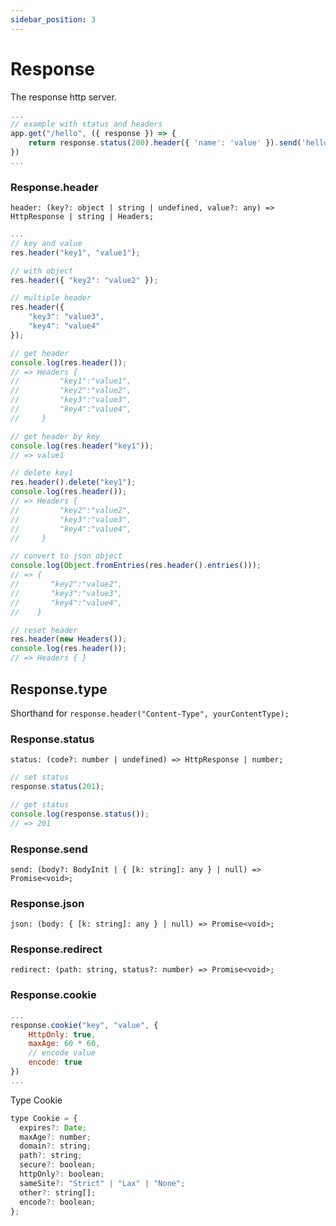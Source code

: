 ```yaml
---
sidebar_position: 3
---
```


# Response
The response http server.
```js
...
// example with status and headers
app.get("/hello", ({ response }) => {
    return response.status(200).header({ 'name': 'value' }).send('hello');
})
...
```


### Response.header
`header: (key?: object | string | undefined, value?: any) => HttpResponse | string | Headers;`

```js
...
// key and value
res.header("key1", "value1");

// with object
res.header({ "key2": "value2" });

// multiple header
res.header({
    "key3": "value3",
    "key4": "value4"
});

// get header
console.log(res.header());
// => Headers {
//         "key1":"value1",
//         "key2":"value2",
//         "key3":"value3",
//         "key4":"value4",
//     }

// get header by key
console.log(res.header("key1"));
// => value1

// delete key1
res.header().delete("key1");
console.log(res.header());
// => Headers {
//         "key2":"value2",
//         "key3":"value3",
//         "key4":"value4",
//     }

// convert to json object
console.log(Object.fromEntries(res.header().entries()));
// => {
//       "key2":"value2",
//       "key3":"value3",
//       "key4":"value4",
//    }

// reset header
res.header(new Headers());
console.log(res.header());
// => Headers { }
```

## Response.type
Shorthand for `response.header("Content-Type", yourContentType);`

### Response.status
`status: (code?: number | undefined) => HttpResponse | number;`
```js
// set status
response.status(201);

// get status
console.log(response.status());
// => 201
```

### Response.send
`send: (body?: BodyInit | { [k: string]: any } | null) => Promise<void>;`

### Response.json
`json: (body: { [k: string]: any } | null) => Promise<void>;`

### Response.redirect
`redirect: (path: string, status?: number) => Promise<void>;`

### Response.cookie
```js
...
response.cookie("key", "value", {
    HttpOnly: true,
    maxAge: 60 * 60,
    // encode value
    encode: true
})
...
```
Type Cookie
```js
type Cookie = {
  expires?: Date;
  maxAge?: number;
  domain?: string;
  path?: string;
  secure?: boolean;
  httpOnly?: boolean;
  sameSite?: "Strict" | "Lax" | "None";
  other?: string[];
  encode?: boolean;
};
```